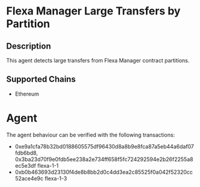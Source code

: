 # Flexa Manager Large Transfers by Partition

## Description

This agent detects large transfers from Flexa Manager contract partitions.


## Supported Chains

- Ethereum

# Agent

The agent behaviour can be verified with the following transactions:

- 0xe9a1cfa78b32bd0188605575df96430d8a8b9e8fca87a5eb44a6daf07fdb6bd8, 0x3ba23d70f9e0fdb5ee238a2e734ff658f5fc724292594e2b26f2255a8ec5e3df flexa-1-1
- 0xb0b463693d23130f4de8b8bb2d0c4dd3ea2c85525f0a042f52320cc52ace4e9c flexa-1-3
